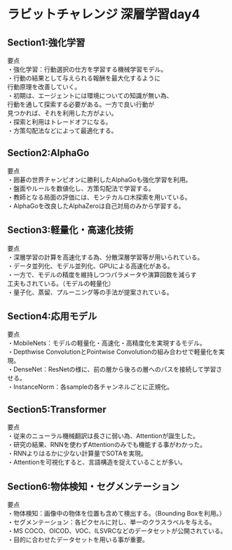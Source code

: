 # ラビットチャレンジ 深層学習day4  
  
##  Section1:強化学習  
  
要点    
・強化学習：行動選択の仕方を学習する機械学習モデル。  
・行動の結果として与えられる報酬を最大化するように  
行動原理を改善していく。  
・初期は、エージェントには環境についての知識が無い為、  
行動を通して探索する必要がある。一方で良い行動が  
見つかれば、それを利用した方がよい。  
・探索と利用はトレードオフになる。  
・方策勾配法などによって最適化する。  
  
##  Section2:AlphaGo  
  
要点  
・囲碁の世界チャンピオンに勝利したAlphaGoも強化学習を利用。  
・盤面やルールを数値化し、方策勾配法で学習する。  
・教師となる局面の評価には、モンテカルロ木探索を用いている。    
・AlphaGoを改良したAlphaZeroは自己対局のみから学習する。  
  
##  Section3:軽量化・高速化技術  
  
要点  
・深層学習の計算を高速化する為、分散深層学習等が用いられている。  
・データ並列化、モデル並列化、GPUによる高速化がある。  
・一方で、モデルの精度を維持しつつパラメータや演算回数を減らす  
工夫もされている。（モデルの軽量化）  
・量子化、蒸留、プルーニング等の手法が提案されている。  
  
##  Section4:応用モデル  
  
要点  
・MobileNets：モデルの軽量化・高速化・高精度化を実現するモデル。  
・Depthwise ConvolutionとPointwise Convolutionの組み合わせで軽量化を実現。  
・DenseNet：ResNetの様に、前の層から後ろの層へのパスを接続して学習させる。  
・InstanceNorm：各sampleの各チャンネルごとに正規化。  
  
##  Section5:Transformer    
  
要点  
・従来のニューラル機械翻訳は長さに弱い為、Attentionが誕生した。  
・研究の結果、RNNを使わずAttentionのみでも機能する事がわかった。  
・RNNよりはるかに少ない計算量でSOTAを実現。  
・Attentionを可視化すると、言語構造を捉えていることが多い。  
  
##  Section6:物体検知・セグメンテーション  
  
要点  
・物体検知：画像中の物体を位置も含めて検出する。（Bounding Boxを利用。）    
・セグメンテーション：各ピクセルに対し、単一のクラスラベルを与える。  
・MS COCO、OICOD、VOC、ILSVRCなどのデータセットが公開されている。  
・目的に合わせたデータセットを用いる事が重要。  
